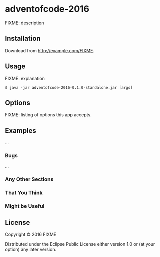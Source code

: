 # adventofcode-2016

FIXME: description

## Installation

Download from http://example.com/FIXME.

## Usage

FIXME: explanation

    $ java -jar adventofcode-2016-0.1.0-standalone.jar [args]

## Options

FIXME: listing of options this app accepts.

## Examples

...

### Bugs

...

### Any Other Sections
### That You Think
### Might be Useful

## License

Copyright © 2016 FIXME

Distributed under the Eclipse Public License either version 1.0 or (at
your option) any later version.
